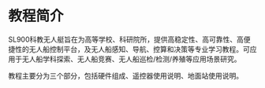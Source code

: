 # 教程简介

SL900科教无人艇旨在为高等学校、科研院所，提供高稳定性、高可靠性、高便捷性的无人船控制平台，及无人船感知、导航、控算和决策等专业学习教程。可应用于无人船学科探索、无人船竞赛、无人船巡检/检测/养殖等应用场景研究。

教程主要分为三个部分，包括硬件组成、遥控器使用说明、地面站使用说明。
